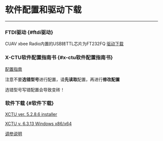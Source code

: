 # 软件配置和驱动下载

---

### FTDI驱动 {#ftdi驱动}

CUAV xbee  Radio内置的USB转TTL芯片为FT232FQ
[驱动下载](http://www.ftdichip.com/FTDrivers.htm)

### X-CTU软件配置指南书 {#x-ctu软件配置指南书}

[配置指南](http://pub.ucpros.com/download/90001003_A.pdf)

注意不要**选错型号**进行配置，请**先读取**配置，再进行**修改配置**

选错型号写错配置会导致变砖！

### 软件下载 {#软件下载}
[XCTU ver. 5.2.8.6 installer](http://ftp1.digi.com/support/utilities/40003002_C.exe)

[XCTU v. 6.3.13 Windows x86/x64](http://ftp1.digi.com/support/utilities/40003026_redirect.htm)

[调参说明](http://doc.cuav.net/tutorial/copter/optional-hardware/radio/usb-xbee.html)



